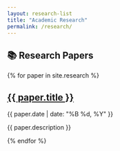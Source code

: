 ```yaml
---
layout: research-list
title: "Academic Research"
permalink: /research/
---
```


## 📚 Research Papers

{% for paper in site.research %}
  <div class="research-card">
    <h2><a href="{{ paper.url | relative_url }}">{{ paper.title }}</a></h2>
    <p>{{ paper.date | date: "%B %d, %Y" }}</p>
    <p>{{ paper.description }}</p>
  </div>
{% endfor %}

